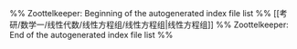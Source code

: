 %% Zoottelkeeper: Beginning of the autogenerated index file list  %%
 [[考研/数学一/线性代数/线性方程组/线性方程组|线性方程组]]
%% Zoottelkeeper: End of the autogenerated index file list  %%
